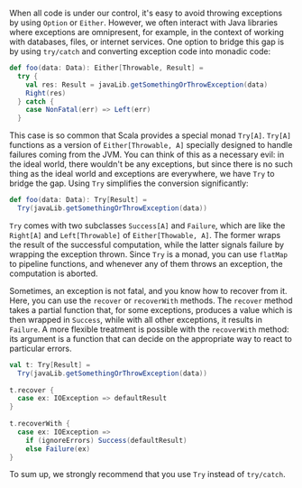 When all code is under our control, it's easy to avoid throwing exceptions by using `Option` or `Either`. 
However, we often interact with Java libraries where exceptions are omnipresent, for example, in the context of working with databases, files, or internet services.
One option to bridge this gap is by using `try/catch` and converting exception code into monadic code: 

```scala 3
def foo(data: Data): Either[Throwable, Result] =
  try {
    val res: Result = javaLib.getSomethingOrThrowException(data)
    Right(res)
  } catch {
    case NonFatal(err) => Left(err)
  }
```

This case is so common that Scala provides a special monad `Try[A]`.
`Try[A]` functions as a version of `Either[Throwable, A]` specially designed to handle failures coming from the JVM.
You can think of this as a necessary evil: in the ideal world, there wouldn't be any exceptions, but since there is no such thing as the ideal world and exceptions are everywhere, we have `Try` to bridge the gap.
Using `Try` simplifies the conversion significantly: 

```scala 3
def foo(data: Data): Try[Result] =
  Try(javaLib.getSomethingOrThrowException(data))
```

`Try` comes with two subclasses `Success[A]` and `Failure`, which are like the `Right[A]` and `Left[Throwable]` of `Either[Thowable, A]`.
The former wraps the result of the successful computation, while the latter signals failure by wrapping the exception thrown. 
Since `Try` is a monad, you can use `flatMap` to pipeline functions, and whenever any of them throws an exception, the computation is aborted. 

Sometimes, an exception is not fatal, and you know how to recover from it. 
Here, you can use the `recover` or `recoverWith` methods.
The `recover` method takes a partial function that, for some exceptions, produces a value which is then wrapped in `Success`, while with all other exceptions, it results in `Failure`. 
A more flexible treatment is possible with the `recoverWith` method: its argument is a function that can decide on the appropriate way to react to particular errors. 


```scala 3
val t: Try[Result] =
  Try(javaLib.getSomethingOrThrowException(data))
  
t.recover {
  case ex: IOException => defaultResult
}
  
t.recoverWith {
  case ex: IOException =>
    if (ignoreErrors) Success(defaultResult)
    else Failure(ex)
}
```

To sum up, we strongly recommend that you use `Try` instead of `try/catch`.


